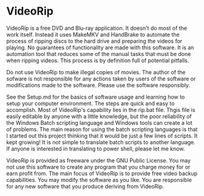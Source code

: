 VideoRip
================================

VideoRip is a free DVD and Blu-ray application. It doesn't do most
of the work itself. Instead it uses MakeMKV and HandBrake to automate
the process of ripping discs to the hard drive and preparing the
videos for playing. No guarantees of functionality are made with this 
software. It is an automation tool that reduces some of the manual tasks 
that must be done when ripping videos. This process is by definition
full of potential pitfalls.

Do not use VideoRip to make illegal copies of movies. The author of the
sofware is not responsible for any actions taken by users of the software
or modifications made to the software. Please use the software responsibly.

See the Setup.md for the basics of software usage and learning how to setup
your computer environment. The steps are quick and easy to accomplish. Most
of VideoRip's capability lies in the rip.bat file. Thgis file is easily editable
by anyone with a little knowledge, but the poor reliability of the Windows Batch
scripting language and Windows tools can create a lot of problems. The main
reason for using the batch scripting languages is that I started out this 
project thinking that it would be just a few lines of scripts. It kept growing!
It is not simple to translate batch scripts to another language. If anyone is
interested in translating to power shell, please let me know.

VideoRip is provided as freeware under the GNU Public License. You may not use
this software to create any program that you charge money for or earn profit from.
The main focus of VideoRip is to provide free video backup capabilities. You may 
modify the software as you like. You are responsible for any new software that you
produce deriving from VideoRip.
